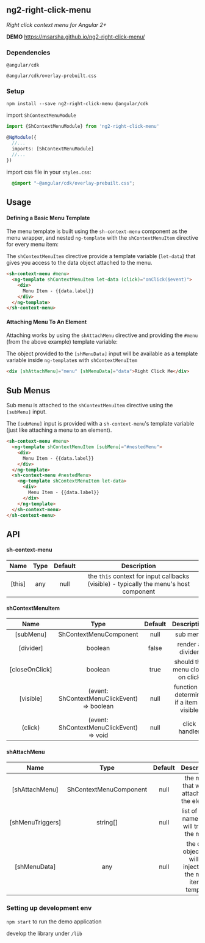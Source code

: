 ## ng2-right-click-menu
_Right click context menu for Angular 2+_

__DEMO__ https://msarsha.github.io/ng2-right-click-menu/

### Dependencies

`@angular/cdk`

`@angular/cdk/overlay-prebuilt.css`

### Setup

`npm install --save ng2-right-click-menu @angular/cdk`

import `ShContextMenuModule`

````typescript
import {ShContextMenuModule} from 'ng2-right-click-menu'

@NgModule({
  //...
  imports: [ShContextMenuModule]
  //...
})
````

import css file in your `styles.css`:

````css
  @import "~@angular/cdk/overlay-prebuilt.css";
````

## Usage

#### Defining a Basic Menu Template

The menu template is built using the `sh-context-menu` component as the menu wrapper,
and nested `ng-template` with the `shContextMenuItem` directive for every menu item:

The `shContextMenuItem` directive provide a template variable (`let-data`) that gives you access to the data object attached to the menu.

````html
<sh-context-menu #menu>
  <ng-template shContextMenuItem let-data (click)="onClick($event)">
    <div>
      Menu Item - {{data.label}}
    </div>
  </ng-template>
</sh-context-menu>
````

#### Attaching Menu To An Element

Attaching works by using the `shAttachMenu` directive and providing the `#menu` (from the above example) template variable:

The object provided to the `[shMenuData]` input will be available as a template variable inside `ng-template`s with `shContextMenuItem`

```html
<div [shAttachMenu]="menu" [shMenuData]="data">Right Click Me</div>
```

## Sub Menus

Sub menu is attached to the `shContextMenuItem` directive using the `[subMenu]` input.

The `[subMenu]` input is provided with a `sh-context-menu`'s template variable (just like attaching a menu to an element).

````html
<sh-context-menu #menu>
  <ng-template shContextMenuItem [subMenu]="#nestedMenu">
    <div>
      Menu Item - {{data.label}}
    </div>
  </ng-template>
  <sh-context-menu #nestedMenu>
    <ng-template shContextMenuItem let-data>
      <div>
        Menu Item - {{data.label}}
      </div>
    </ng-template>
  </sh-context-menu>
</sh-context-menu>
````

## API

#### sh-context-menu

Name | Type | Default | Description
:---:|:---:|:---:|:---:
[this]|any|null|the `this` context for input callbacks (visible) - typically the menu's host component

#### shContextMenuItem

Name | Type | Default | Description
:---:|:---:|:---:|:---:
[subMenu]|ShContextMenuComponent|null|sub menu
[divider]|boolean|false|render a divider
[closeOnClick]|boolean|true|should the menu close on click
[visible]|(event: ShContextMenuClickEvent) => boolean|null|function to determine if a item is visible
(click)|(event: ShContextMenuClickEvent) => void|null|click handler

#### shAttachMenu

Name | Type | Default | Description
:---:|:---:|:---:|:---:
[shAttachMenu]|ShContextMenuComponent|null|the menu that will be attached to the element
[shMenuTriggers]|string[]|null|list of event names that will trigger the menu
[shMenuData]|any|null|the data object that will be injected to the menu item's template

### Setting up development env

`npm start` to run the demo application

develop the library under `/lib`
